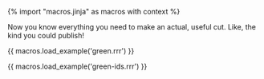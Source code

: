 {% import "macros.jinja" as macros with context %}

Now you know everything you need to make an actual, useful cut.
Like, the kind you could publish!

{{ macros.load_example('green.rrr') }}

{{ macros.load_example('green-ids.rrr') }}
